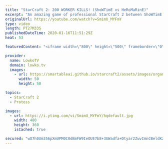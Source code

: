 ```yaml
---
title: "StarCraft 2: 200 WORKER KILLS! (ShoWTimE vs HeRoMaRinE)"
excerpt: "An amazing game of professional StarCraft 2 between ShoWTimE and HeRoMaRinE, two German progamers. In this one match of Terran versus Protoss we see over 200 worker kills which is way more than we see in the average match of SC2. An incredible High Templar drop leads to a base race. This is the type"
originalUrl: https://youtube.com/watch?v=SmimU_MYFmY
type: video
length: PT27M33S
publishedDateTime: 2020-01-16T11:51:29Z
heat: 53

featuredContent: "<iframe width=\"800\" height=\"500\" frameborder=\"0\" src=\"https://www.youtube.com/embed/SmimU_MYFmY\" allow=\"accelerometer; autoplay; encrypted-media; gyroscope; picture-in-picture\" allowfullscreen></iframe>"

provider:
  name: LowkoTV
  domain: lowko.tv
  images:
    - url: https://smartableai.github.io/starcraft2/assets/images/organizations/lowko.tv-50x50.jpg
      width: 50
      height: 50

topics:
  - StarCraft 2
  - Protoss

images:
  - url: https://i.ytimg.com/vi/SmimU_MYFmY/hqdefault.jpg
    width: 480
    height: 360
    isCached: true

secured: "wO7h0Um356pXmUPM0C0dBmFW9IeOUE7b8+3UWadfa+Dtyar2ZwvImnCBeldKZ9ThiOwcNN63tJ7p52sUKYFCYafDhNs+6TgwNjuXM8D9uezzryULpOQDYq44eWLdqgpkextOAAl6hWuLxilNsu3SGqI66E7qVJlELUpACPPtSBWR4m0PdA9RC/sK2NkQgvQFx4zv5PSRi9c6WS2C2Y173dKoDax1MPe6sAX1ypE610+t03jAjXB4660Fy9GKLLacGcdHf38hz3bm0jQTyiEOcEBXqmmunf8jqYRyMNmxj2RD2c0Qk8G67CiiT0rCY5Cl3YyauDJ0RXD7vjrRfBwdxjORK54NhaTKqnlBiVuHSI+7M2kRE0guhBv5Dd/lwqRLxi0zFCicAOdq900ChPbVXnSnVR0oe42T3r9K8j/JW7Wv2v/WbVppbDUeenMGNpMV;CdTAKPlJOpH/z4wsX+Nwzg=="
---
```


